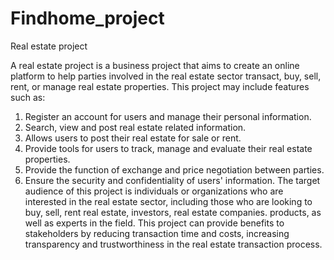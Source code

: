 # Findhome_project
Real estate project

A real estate project is a business project that aims to create an online platform to help parties involved in the real estate sector transact, buy, sell, rent, or manage real estate properties. This project may include features such as:
1. Register an account for users and manage their personal information.
2. Search, view and post real estate related information.
3. Allows users to post their real estate for sale or rent.
4. Provide tools for users to track, manage and evaluate their real estate properties.
5. Provide the function of exchange and price negotiation between parties.
6. Ensure the security and confidentiality of users' information.
The target audience of this project is individuals or organizations who are interested in the real estate sector, including those who are looking to buy, sell, rent real estate, investors, real estate companies. products, as well as experts in the field. This project can provide benefits to stakeholders by reducing transaction time and costs, increasing transparency and trustworthiness in the real estate transaction process.
